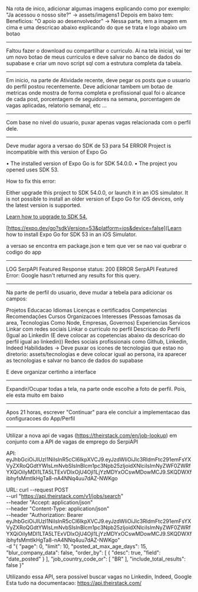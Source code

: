 Na rota de inico, adicionar algumas imagens explicando como por exemplo:
"Ja acessou o nosso site?" -> assets/imagens1
Depois em baixo tem:
Beneficios:
"O apoio ao desenvolvedor" ->
Nessa parte, tem a imagem em cima e uma descricao abaixo explicando do que se trata e logo abaixo um botao

---

Faltou fazer o download ou compartilhar o curriculo. Ai na tela inicial, vai ter um novo botao de meus curriculos e deve salvar no banco de dados do supabase e criar um novo script sql com a estrutura completa da tabela.

---

Em inicio, na parte de Atividade recente, deve pegar os posts que o usuario do perfil postou recentemente. Deve adicionar tambem um botao de metricas onde mostra de forma completa e profissional qual foi o alcance de cada post, porcentagem de seguidores na semana, porcentagem de vagas aplicadas, relatorio semanal, etc ...

---

Com base no nivel do usuario, puxar apenas vagas relacionada com o perfil dele.

---

Deve mudar agora a versao do SDK de 53 para 54
 ERROR  Project is incompatible with this version of Expo Go

• The installed version of Expo Go is for SDK 54.0.0.
• The project you opened uses SDK 53.

How to fix this error:

Either upgrade this project to SDK 54.0.0, or launch it in an iOS simulator. It is not possible to install an older version of Expo Go for iOS devices, only the latest version is supported.

[Learn how to upgrade to SDK 54.](https://docs.expo.dev/workflow/upgrading-expo-sdk-walkthrough/)

[https://expo.dev/go?sdkVersion=53&platform=ios&device=false](Learn how to install Expo Go for SDK 53 in an iOS Simulator.

a versao se encontra em package.json e tem que ver se nao vai quebrar o codigo do app

---

LOG  SerpAPI Featured Response status: 200
ERROR  SerpAPI Featured Error: Google hasn't returned any results for this query.

----

Na parte de perfil do usuario, deve mudar a tebela para adicionar os campos:

Projetos
Educacao
Idiomas
Licenças e certificados
Competencias
Recomendações
Cursos
Organizacoes
Interesses (Pessoas famosas da area, Tecnologias Como Node, Empresas, Governos)
Experiencias
Servicos
Linkar com redes sociais
Linkar o curriculo no perfil
Descricao do Perfil (Igual ao Linkedin (E deve colocar as copetencias abaixo da descricao do perfil igual ao linkedin))
Redes sociais profissionais como Github, Linkedin, Indeed
Habilidades -> Deve puxar os icones de tecnologias que estao no diretorio: assets/tecnologias e deve colocar igual ao persona, ira aparecer as tecnologias e salvar no banco de dados do supabase

E deve organizar certinho a interface

---

Expandir/Ocupar todas a tela, na parte onde escolhe a foto de perfil. Pois, ele esta muito em baixo

---

Apos 21 horas, escrever "Continuar" para ele concluir a implementacao das configuracoes do App/Perfil

---

Utilizar a nova api de vagas (https://theirstack.com/en/job-lookup) em conjunto com a API de vagas de emprego do SerpiAPI

API:
eyJhbGciOiJIUzI1NiIsInR5cCI6IkpXVCJ9.eyJzdWIiOiJlc3RldmFtc291emFsYXVyZXRoQGdtYWlsLmNvbSIsInBlcm1pc3Npb25zIjoidXNlciIsImNyZWF0ZWRfYXQiOiIyMDI1LTA5LTExVDIxOjU4OjI1LjYzMDYxOCswMDowMCJ9.SKQDWXfibhyfsMmtlkHgTa8-nA4NNq4uu7dAZ-NWKgo

URL: curl --request POST \
--url "https://api.theirstack.com/v1/jobs/search" \
--header "Accept: application/json" \
--header "Content-Type: application/json" \
--header "Authorization: Bearer eyJhbGciOiJIUzI1NiIsInR5cCI6IkpXVCJ9.eyJzdWIiOiJlc3RldmFtc291emFsYXVyZXRoQGdtYWlsLmNvbSIsInBlcm1pc3Npb25zIjoidXNlciIsImNyZWF0ZWRfYXQiOiIyMDI1LTA5LTExVDIxOjU4OjI1LjYzMDYxOCswMDowMCJ9.SKQDWXfibhyfsMmtlkHgTa8-nA4NNq4uu7dAZ-NWKgo" \
-d "{
  \"page\": 0,
  \"limit\": 10,
  \"posted_at_max_age_days\": 15,
  \"blur_company_data\": false,
  \"order_by\": [
    {
      \"desc\": true,
      \"field\": \"date_posted\"
    }
  ],
  \"job_country_code_or\": [
    \"BR\"
  ],
  \"include_total_results\": false
}"

Utilizando essa API, sera possivel buscar vagas no Linkedin, Indeed, Google
Esta tudo na documentacao: https://api.theirstack.com/